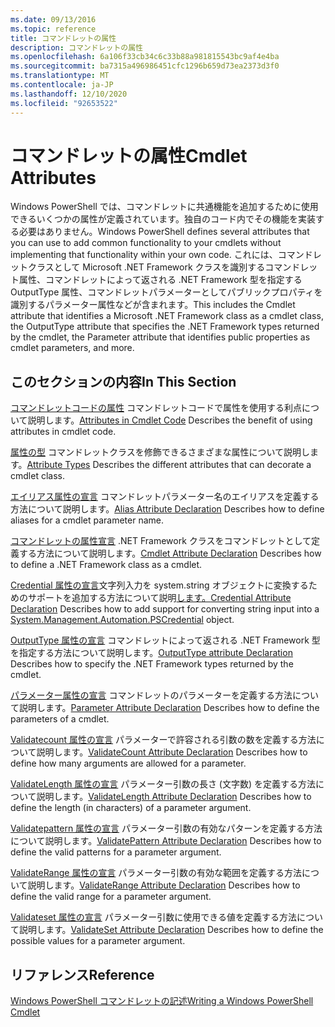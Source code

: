 ```yaml
---
ms.date: 09/13/2016
ms.topic: reference
title: コマンドレットの属性
description: コマンドレットの属性
ms.openlocfilehash: 6a106f33cb34c6c33b88a981815543bc9af4e4ba
ms.sourcegitcommit: ba7315a496986451cfc1296b659d73ea2373d3f0
ms.translationtype: MT
ms.contentlocale: ja-JP
ms.lasthandoff: 12/10/2020
ms.locfileid: "92653522"
---
```

# <a name="cmdlet-attributes"></a><span data-ttu-id="9c48b-103">コマンドレットの属性</span><span class="sxs-lookup"><span data-stu-id="9c48b-103">Cmdlet Attributes</span></span>

<span data-ttu-id="9c48b-104">Windows PowerShell では、コマンドレットに共通機能を追加するために使用できるいくつかの属性が定義されています。独自のコード内でその機能を実装する必要はありません。</span><span class="sxs-lookup"><span data-stu-id="9c48b-104">Windows PowerShell defines several attributes that you can use to add common functionality to your cmdlets without implementing that functionality within your own code.</span></span> <span data-ttu-id="9c48b-105">これには、コマンドレットクラスとして Microsoft .NET Framework クラスを識別するコマンドレット属性、コマンドレットによって返される .NET Framework 型を指定する OutputType 属性、コマンドレットパラメーターとしてパブリックプロパティを識別するパラメーター属性などが含まれます。</span><span class="sxs-lookup"><span data-stu-id="9c48b-105">This includes the Cmdlet attribute that identifies a Microsoft .NET Framework class as a cmdlet class, the OutputType attribute that specifies the .NET Framework types returned by the cmdlet, the Parameter attribute that identifies public properties as cmdlet parameters, and more.</span></span>

## <a name="in-this-section"></a><span data-ttu-id="9c48b-106">このセクションの内容</span><span class="sxs-lookup"><span data-stu-id="9c48b-106">In This Section</span></span>

<span data-ttu-id="9c48b-107">[コマンドレットコードの属性](./attributes-in-cmdlet-code.md) コマンドレットコードで属性を使用する利点について説明します。</span><span class="sxs-lookup"><span data-stu-id="9c48b-107">[Attributes in Cmdlet Code](./attributes-in-cmdlet-code.md) Describes the benefit of using attributes in cmdlet code.</span></span>

<span data-ttu-id="9c48b-108">[属性の型](./attribute-types.md) コマンドレットクラスを修飾できるさまざまな属性について説明します。</span><span class="sxs-lookup"><span data-stu-id="9c48b-108">[Attribute Types](./attribute-types.md) Describes the different attributes that can decorate a cmdlet class.</span></span>

<span data-ttu-id="9c48b-109">[エイリアス属性の宣言](./alias-attribute-declaration.md) コマンドレットパラメーター名のエイリアスを定義する方法について説明します。</span><span class="sxs-lookup"><span data-stu-id="9c48b-109">[Alias Attribute Declaration](./alias-attribute-declaration.md) Describes how to define aliases for a cmdlet parameter name.</span></span>

<span data-ttu-id="9c48b-110">[コマンドレットの属性宣言](./cmdlet-attribute-declaration.md) .NET Framework クラスをコマンドレットとして定義する方法について説明します。</span><span class="sxs-lookup"><span data-stu-id="9c48b-110">[Cmdlet Attribute Declaration](./cmdlet-attribute-declaration.md) Describes how to define a .NET Framework class as a cmdlet.</span></span>

<span data-ttu-id="9c48b-111">[Credential 属性の宣言](./credential-attribute-declaration.md)文字列入力を system.string オブジェクトに変換するためのサポートを追加する方法について説明[します。](/dotnet/api/System.Management.Automation.PSCredential)</span><span class="sxs-lookup"><span data-stu-id="9c48b-111">[Credential Attribute Declaration](./credential-attribute-declaration.md) Describes how to add support for converting string input into a [System.Management.Automation.PSCredential](/dotnet/api/System.Management.Automation.PSCredential) object.</span></span>

<span data-ttu-id="9c48b-112">[OutputType 属性の宣言](./outputtype-attribute-declaration.md) コマンドレットによって返される .NET Framework 型を指定する方法について説明します。</span><span class="sxs-lookup"><span data-stu-id="9c48b-112">[OutputType attribute Declaration](./outputtype-attribute-declaration.md) Describes how to specify the .NET Framework types returned by the cmdlet.</span></span>

<span data-ttu-id="9c48b-113">[パラメーター属性の宣言](./parameter-attribute-declaration.md) コマンドレットのパラメーターを定義する方法について説明します。</span><span class="sxs-lookup"><span data-stu-id="9c48b-113">[Parameter Attribute Declaration](./parameter-attribute-declaration.md) Describes how to define the parameters of a cmdlet.</span></span>

<span data-ttu-id="9c48b-114">[Validatecount 属性の宣言](./validatecount-attribute-declaration.md) パラメーターで許容される引数の数を定義する方法について説明します。</span><span class="sxs-lookup"><span data-stu-id="9c48b-114">[ValidateCount Attribute Declaration](./validatecount-attribute-declaration.md) Describes how to define how many arguments are allowed for a parameter.</span></span>

<span data-ttu-id="9c48b-115">[ValidateLength 属性の宣言](./validatelength-attribute-declaration.md) パラメーター引数の長さ (文字数) を定義する方法について説明します。</span><span class="sxs-lookup"><span data-stu-id="9c48b-115">[ValidateLength Attribute Declaration](./validatelength-attribute-declaration.md) Describes how to define the length (in characters) of a parameter argument.</span></span>

<span data-ttu-id="9c48b-116">[Validatepattern 属性の宣言](./validatepattern-attribute-declaration.md) パラメーター引数の有効なパターンを定義する方法について説明します。</span><span class="sxs-lookup"><span data-stu-id="9c48b-116">[ValidatePattern Attribute Declaration](./validatepattern-attribute-declaration.md) Describes how to define the valid patterns for a parameter argument.</span></span>

<span data-ttu-id="9c48b-117">[ValidateRange 属性の宣言](./validaterange-attribute-declaration.md) パラメーター引数の有効な範囲を定義する方法について説明します。</span><span class="sxs-lookup"><span data-stu-id="9c48b-117">[ValidateRange Attribute Declaration](./validaterange-attribute-declaration.md) Describes how to define the valid range for a parameter argument.</span></span>

<span data-ttu-id="9c48b-118">[Validateset 属性の宣言](./validateset-attribute-declaration.md) パラメーター引数に使用できる値を定義する方法について説明します。</span><span class="sxs-lookup"><span data-stu-id="9c48b-118">[ValidateSet Attribute Declaration](./validateset-attribute-declaration.md) Describes how to define the possible values for a parameter argument.</span></span>

## <a name="reference"></a><span data-ttu-id="9c48b-119">リファレンス</span><span class="sxs-lookup"><span data-stu-id="9c48b-119">Reference</span></span>

[<span data-ttu-id="9c48b-120">Windows PowerShell コマンドレットの記述</span><span class="sxs-lookup"><span data-stu-id="9c48b-120">Writing a Windows PowerShell Cmdlet</span></span>](./writing-a-windows-powershell-cmdlet.md)
